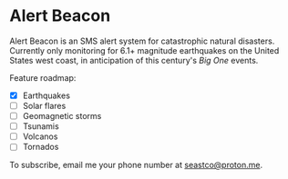 # Alert Beacon

Alert Beacon is an SMS alert system for catastrophic natural disasters. Currently only monitoring for 6.1+ magnitude earthquakes on the United States west coast, in anticipation of this century's _Big One_ events.

Feature roadmap:
- [X] Earthquakes
- [ ] Solar flares
- [ ] Geomagnetic storms
- [ ] Tsunamis
- [ ] Volcanos
- [ ] Tornados

To subscribe, email me your phone number at seastco@proton.me.
